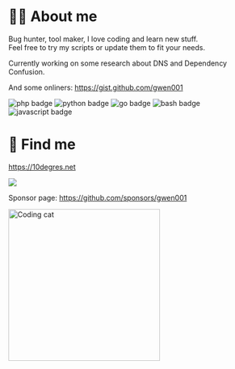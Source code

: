 # 👨‍💻 About me

Bug hunter, tool maker, I love coding and learn new stuff.  
Feel free to try my scripts or update them to fit your needs.  

Currently working on some research about DNS and Dependency Confusion.  

And some onliners: https://gist.github.com/gwen001  

<p>
    <img src="https://img.shields.io/badge/-php-blue" alt="php badge">
    <img src="https://img.shields.io/badge/-python-green" alt="python badge">
    <img src="https://img.shields.io/badge/-go-red" alt="go badge">
    <img src="https://img.shields.io/badge/-bash-orange" alt="bash badge">
    <img src="https://img.shields.io/badge/-javascript-yellow" alt="javascript badge">
</p>


# 🧐 Find me

https://10degres.net  

<a href="https://twitter.com/gwendallecoguic"><img src="https://img.shields.io/twitter/follow/gwendallecoguic.svg?logo=twitter"></a>

Sponsor page: https://github.com/sponsors/gwen001  



<img src="https://i.giphy.com/media/JIX9t2j0ZTN9S/giphy.webp" alt="Coding cat" width="300">
